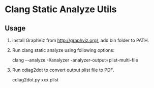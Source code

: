 # Clang Static Analyze Utils

## Usage
1. install GraphViz from http://graphviz.org/, add bin folder to PATH.

2. Run clang static analyze using following options:

	clang --analyze -Xanalyzer -analyzer-output=plist-multi-file

3. Run cdiag2dot to convert output plist file to PDF.

	cdiag2dot.py xxx.plist
